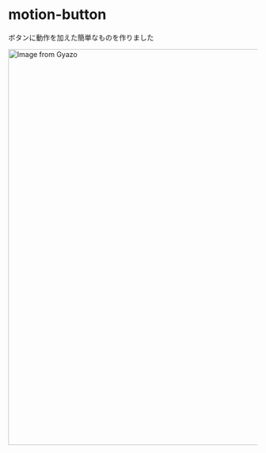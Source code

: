 # motion-button


ボタンに動作を加えた簡単なものを作りました

<a href="https://gyazo.com/ef8433087cbf3e4087de54263df2be78"><img src="https://i.gyazo.com/ef8433087cbf3e4087de54263df2be78.gif" alt="Image from Gyazo" width="800"/></a>
